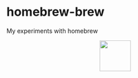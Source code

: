 # homebrew-brew
My experiments with homebrew 

<center><img src="https://brew.sh/assets/img/homebrew-256x256.png" height="72"></center>
